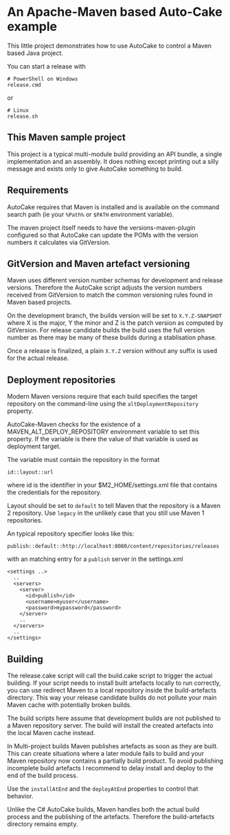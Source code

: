 # An Apache-Maven based Auto-Cake example 

This little project demonstrates how to use AutoCake to
control a Maven based Java project. 

You can start a release with 

    # PowerShell on Windows
    release.cmd

or

    # Linux
    release.sh 
 

## This Maven sample project

This project is a typical multi-module build providing an API 
bundle, a single implementation and an assembly. It does nothing
except printing out a silly message and exists only to give 
AutoCake something to build.

## Requirements

AutoCake requires that Maven is installed and is available 
on the command search path (ie your ```%Path%``` or ``$PATH`` 
environment variable).

The maven project itself needs to have the versions-maven-plugin
configured so that AutoCake can update the POMs with the version 
numbers it calculates via GitVersion. 

## GitVersion and Maven artefact versioning

Maven uses different version number schemas for development and
release versions. Therefore the AutoCake script adjusts the version 
numbers received from GitVersion to match the common versioning
rules found in Maven based projects.

On the development branch, the builds version will be set to 
``X.Y.Z-SNAPSHOT`` where X is the major, Y the minor and Z is
the patch version as computed by GitVersion. For release candidate
builds the build uses the full version number as there may be many
of these builds during a stablisation phase. 

Once a release is finalized, a plain ``X.Y.Z`` version without 
any suffix is used for the actual release.

## Deployment repositories

Modern Maven versions require that each build specifies the target
repository on the command-line using the ``altDeploymentRepository``
property.

AutoCake-Maven checks for the existence of a MAVEN_ALT_DEPLOY_REPOSITORY
environment variable to set this property. If the variable is there
the value of that variable is used as deployment target.

The variable must contain the repository in the format

    id::layout::url
  
where id is the identifier in your $M2_HOME/settings.xml file that
contains the credentials for the repository.

Layout should be set to ``default`` to tell Maven that the repository
is a Maven 2 repository. Use ``legacy`` in the unlikely case that you
still use Maven 1 repositories.

An typical repository specifier looks like this:

    publish::default::http://localhost:8080/content/repositories/releases

with an matching entry for a ``publish`` server in the settings.xml

    <settings ..>
      ..
      <servers>
        <server>
          <id>publish</id>
          <username>myuser</username>
          <password>mypassword</password>
        </server>
        ..
      </servers>  
      ..
    </settings>
 
## Building

The release.cake script will call the build.cake script to trigger
the actual building. If your script needs to install built artefacts
locally to run correctly, you can use redirect Maven to a local
repository inside the build-artefacts directory. This way your 
release candidate builds do not pollute your main Maven cache with
potentially broken builds.

The build scripts here assume that development builds are not published
to a Maven repository server. The build will install the created
artefacts into the local Maven cache instead.

In Multi-project builds Maven publishes artefacts as soon as they
are built. This can create situations where a later module fails to
build and your Maven repository now contains a partially build 
product. To avoid publishing incomplete build artefacts I recommend
to delay install and deploy to the end of the build process.
  
Use the ``installAtEnd`` and the ``deployAtEnd`` properties to control 
that behavior.

Unlike the C# AutoCake builds, Maven handles both the actual build 
process and the publishing of the artefacts. Therefore the 
build-artefacts directory remains empty.